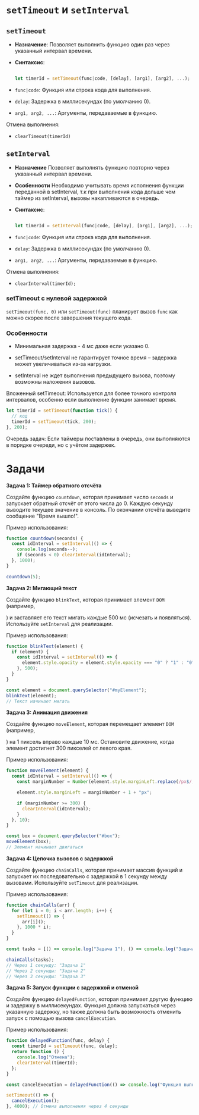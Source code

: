 # `setTimeout` и `setInterval`

## `setTimeout`

- **Назначение**: Позволяет выполнить функцию один раз через указанный интервал времени.
- **Синтаксис**:

  ```js

  let timerId = setTimeout(func|code, [delay], [arg1], [arg2], ...);

  ```

- `func|code`: Функция или строка кода для выполнения.

- `delay`: Задержка в миллисекундах (по умолчанию 0).

- `arg1, arg2, ...`: Аргументы, передаваемые в функцию.

Отмена выполнения:

- `clearTimeout(timerId)`

## `setInterval`

- **Назначение** Позволяет выполнять функцию повторно через указанный интервал времени.
- **Особенности** Необходимо учитывать время исполнения функции переданной в setInterval, т.к при выполнения кода дольше чем таймер из setInterval, вызовы накапливаются в очередь.

- **Синтаксис**:

  ```js

  let timerId = setInterval(func|code, [delay], [arg1], [arg2], ...);

  ```

- `func|code`: Функция или строка кода для выполнения.

- `delay`: Задержка в миллисекундах (по умолчанию 0).

- `arg1, arg2, ...`: Аргументы, передаваемые в функцию.

Отмена выполнения:

- `clearInterval(timerId);`

### setTimeout с нулевой задержкой

`setTimeout(func, 0)` или `setTimeout(func)` планирует вызов `func` как можно скорее после завершения текущего кода.

### Особенности

- Минимальная задержка - 4 мс даже если указано 0.

- setTimeout/setInterval не гарантирует точное время – задержка может увеличиваться из-за нагрузки.

- setInterval не ждет выполнения предыдущего вызова, поэтому возможны наложения вызовов.

Вложенный setTimeout: Используется для более точного контроля интервалов, особенно если выполнение функции занимает время.

```js
let timerId = setTimeout(function tick() {
  // код
  timerId = setTimeout(tick, 200);
}, 200);
```

Очередь задач: Если таймеры поставлены в очередь, они выполняются в порядке очереди, но с учётом задержек.

# Задачи

**Задача 1: Таймер обратного отсчёта**

Создайте функцию `countdown`, которая принимает число `seconds` и запускает обратный отсчёт от этого числа до 0. Каждую секунду выводите текущее значение в консоль. По окончании отсчёта выведите сообщение "Время вышло!".

Пример использования:

```javascript
function countdown(seconds) {
  const idInterval = setInterval(() => {
    console.log(seconds--);
    if (seconds < 0) clearInterval(idInterval);
  }, 1000);
}

countdown(5);
```

**Задача 2: Мигающий текст**

Создайте функцию `blinkText`, которая принимает элемент `DOM` (например, <div>) и заставляет его текст мигать каждые 500 мс (исчезать и появляться). Используйте `setInterval` для реализации.

Пример использования:

```javascript
function blinkText(element) {
  if (element) {
    const idInterval = setInterval(() => {
      element.style.opacity = element.style.opacity === "0" ? "1" : "0";
    }, 500);
  }
}

const element = document.querySelector("#myElement");
blinkText(element);
// Текст начинает мигать
```

**Задача 3: Анимация движения**

Создайте функцию `moveElement`, которая перемещает элемент `DOM` (например, <div>) на 1 пиксель вправо каждые 10 мс. Остановите движение, когда элемент достигнет 300 пикселей от левого края.

Пример использования:

```javascript
function moveElement(element) {
  const idInterval = setInterval(() => {
    const marginNumber = Number(element.style.marginLeft.replace(/px$/, ""));

    element.style.marginLeft = marginNumber + 1 + "px";

    if (marginNumber >= 300) {
      clearInterval(idInterval);
    }
  }, 10);
}

const box = document.querySelector("#box");
moveElement(box);
// Элемент начинает двигаться
```

**Задача 4: Цепочка вызовов с задержкой**

Создайте функцию `chainCalls`, которая принимает массив функций и запускает их последовательно с задержкой в 1 секунду между вызовами. Используйте `setTimeout` для реализации.

Пример использования:

```javascript
function chainCalls(arr) {
  for (let i = 0; i < arr.length; i++) {
    setTimeout(() => {
      arr[i]();
    }, 1000 * i);
  }
}

const tasks = [() => console.log("Задача 1"), () => console.log("Задача 2"), () => console.log("Задача 3")];

chainCalls(tasks);
// Через 1 секунду: "Задача 1"
// Через 2 секунды: "Задача 2"
// Через 3 секунды: "Задача 3"
```

**Задача 5: Запуск функции с задержкой и отменой**

Создайте функцию `delayedFunction`, которая принимает другую функцию и задержку в миллисекундах. Функция должна запускаться через указанную задержку, но также должна быть возможность отменить запуск с помощью вызова `cancelExecution`.

Пример использования:

```javascript
function delayedFunction(func, delay) {
  const timerId = setTimeout(func, delay);
  return function () {
    console.log("Отмена");
    clearInterval(timerId);
  };
}

const cancelExecution = delayedFunction(() => console.log("Функция выполнена!"), 3000);

setTimeout(() => {
  cancelExecution();
}, 4000); // Отмена выполнения через 4 секунды
```

